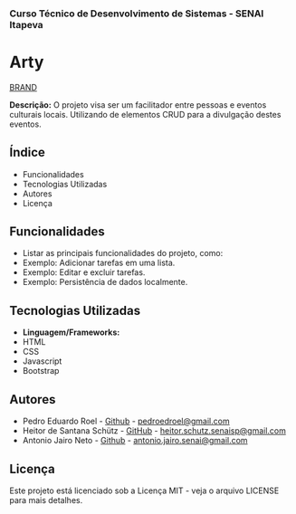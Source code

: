 ### Curso Técnico de Desenvolvimento de Sistemas - SENAI Itapeva

# Arty

[BRAND](./img/ARTY.png)

**Descrição:**
O projeto visa ser um facilitador entre pessoas e eventos culturais locais. Utilizando de elementos CRUD para a divulgação destes eventos.

## Índice
- Funcionalidades
- Tecnologias Utilizadas
- Autores
- Licença

## Funcionalidades
- Listar as principais funcionalidades do projeto, como:
 - Exemplo: Adicionar tarefas em uma lista.
 - Exemplo: Editar e excluir tarefas.
 - Exemplo: Persistência de dados localmente.

## Tecnologias Utilizadas

- **Linguagem/Frameworks:**
 - HTML
 - CSS
 - Javascript
 - Bootstrap

## Autores

- Pedro Eduardo Roel - [Github](https://github.com/pedroeroel) - pedroedroel@gmail.com
- Heitor de Santana Schütz - [GitHub](https://github.com/funnyhdss) - heitor.schutz.senaisp@gmail.com
- Antonio Jairo Neto - [Github](https://github.com/ajacn) - antonio.jairo.senai@gmail.com

## Licença

Este projeto está licenciado sob a Licença MIT - veja o arquivo LICENSE para mais detalhes.